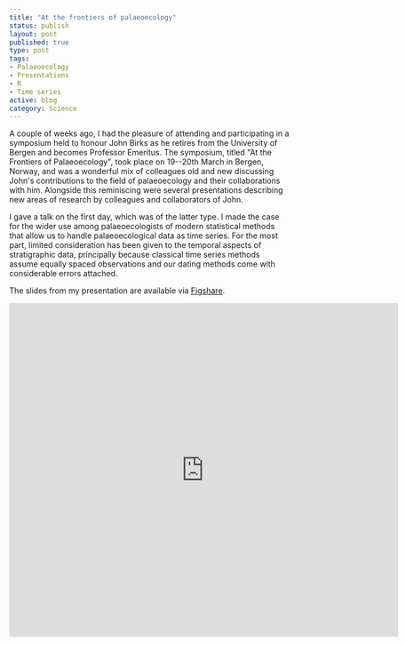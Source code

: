 ```yaml
--- 
title: "At the frontiers of palaeoecology"
status: publish
layout: post
published: true
type: post
tags:
- Palaeoecology
- Presentations
- R
- Time series
active: blog
category: Science
---
```


A couple of weeks ago, I had the pleasure of attending and 
participating in a symposium held to honour John Birks as he retires 
from the University of Bergen and becomes Professor Emeritus. The 
symposium, titled "At the Frontiers of Palaeoecology", took place on 
19--20th March in Bergen, Norway, and was a wonderful mix of colleagues 
old and new discussing John's contributions to the field of 
palaeoecology and their collaborations with him. Alongside this 
reminiscing were several presentations describing new areas of research 
by colleagues and collaborators of John.

I gave a talk on the first day, which was of the latter type. I made 
the case for the wider use among palaeoecologists of modern statistical 
methods that allow us to handle palaeoecological data as time series. 
For the most part, limited consideration has been given to the temporal 
aspects of stratigraphic data, principally because classical time 
series methods assume equally spaced observations and our dating 
methods come with considerable errors attached.

The slides from my presentation are available via 
[Figshare](http://doi.org/10.6084/m9.figshare.1354040).

<div style="margin-left: auto; margin-right: auto; width: 700px; height: 601px;">
   <iframe src="http://wl.figshare.com/articles/1354040/embed?show_title=1" frameborder="0" width="700" height="601"></iframe>
</div>
